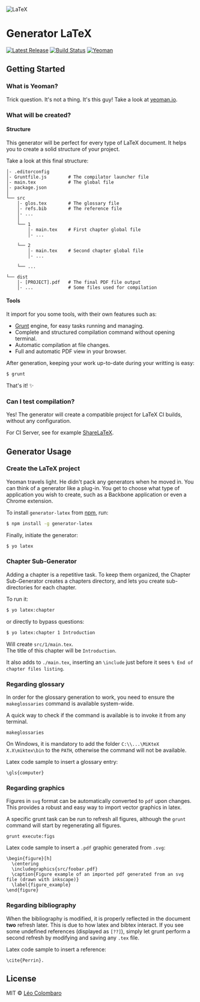 ﻿![LaTeX](https://upload.wikimedia.org/wikipedia/commons/thumb/9/92/LaTeX_logo.svg/220px-LaTeX_logo.svg.png)

Generator LaTeX
===============
[![Latest Release](https://img.shields.io/npm/v/generator-latex.svg?style=flat)](https://www.npmjs.org/package/generator-latex)
[![Build Status](https://img.shields.io/travis/LeoColomb/generator-latex.svg?style=flat)](https://travis-ci.org/LeoColomb/generator-latex)
[![Yeoman](https://img.shields.io/badge/generator-yeoman-5aadbb.svg?style=flat)](http://yeoman.io)

## Getting Started

### What is Yeoman?

Trick question. It's not a thing. It's this guy! Take a look at [yeoman.io](http://yeoman.io).

### What will be created?

#### Structure

This generator will be perfect for every type of LaTeX document.
It helps you to create a solid structure of your project.

Take a look at this final structure:

```
│- .editorconfig
│- Gruntfile.js        # The compilator launcher file
│- main.tex            # The global file
│- package.json
│
└── src
    │- glos.tex        # The glossary file
    │- refs.bib        # The reference file
    │- ...
    │
    └── 1
        │- main.tex    # First chapter global file
        │- ...

    └── 2
        │- main.tex    # Second chapter global file
        │- ...

    └── ...

└── dist
    │- [PROJECT].pdf   # The final PDF file output
    │- ...             # Some files used for compilation
```

#### Tools

It import for you some tools, with their own features such as:
* [Grunt](http://gruntjs.com/) engine, for easy tasks running and managing.
* Complete and structured compilation command without opening terminal.
* Automatic compilation at file changes.
* Full and automatic PDF view in your browser.

After generation, keeping your work up-to-date during your writting is easy:

```bash
$ grunt
```

That's it! :sparkles:

### Can I test compilation?

Yes! The generator will create a compatible project for LaTeX CI builds,
without any configuration.

For CI Server, see for example [ShareLaTeX](https://www.sharelatex.com/github/).

## Generator Usage

### Create the LaTeX project

Yeoman travels light. He didn't pack any generators when he moved in. You can think of a generator like a plug-in. You get to choose what type of application you wish to create, such as a Backbone application or even a Chrome extension.

To install `generator-latex` from [npm](https://www.npmjs.org/), run:

```bash
$ npm install -g generator-latex
```

Finally, initiate the generator:

```bash
$ yo latex
```

### Chapter Sub-Generator

Adding a chapter is a repetitive task. To keep them organized, the Chapter Sub-Generator creates a chapters directory, and lets you create sub-directories for each chapter.

To run it:
```bash
$ yo latex:chapter
```

or directly to bypass questions:

```bash
$ yo latex:chapter 1 Introduction
```

Will create `src/1/main.tex`.  
The title of this chapter will be `Introduction`.

It also adds to `./main.tex`, inserting an `\include` just before it sees `% End of chapter files listing`.

### Regarding glossary

In order for the glossary generation to work, you need to ensure the `makeglossaries` command is available system-wide.

A quick way to check if the command is available is to invoke it from any terminal.

```
makeglossaries
```

On Windows, it is mandatory to add the folder `C:\\...\MiKteX X.X\miktex\bin` to the `PATH`, otherwise the command will not be available.

Latex code sample to insert a glossary entry:
```
\gls{computer}
```

### Regarding graphics

Figures in `svg` format can be automatically converted to `pdf` upon changes.
This provides a robust and easy way to import vector graphics in latex.

A specific grunt task can be run to refresh all figures, although the `grunt` command will start by regenerating all figures.

```
grunt execute:figs
```

Latex code sample to insert a `.pdf` graphic generated from `.svg`:

```
\begin{figure}[h]
  \centering
  \includegraphics{src/foobar.pdf}
  \caption{Figure example of an imported pdf generated from an svg file (drawn with inkscape)}
  \label{figure_example}
\end{figure}
```

### Regarding bibliography

When the bibliography is modified, it is properly reflected in the document **two** refresh later. This is due to how latex and bibtex interact.
If you see some undefined references (displayed as `[??]`), simply let grunt perform a second refresh by modifying and saving any `.tex` file.

Latex code sample to insert a reference:
```
\cite{Perrin}.
```

## License

MIT © [Léo Colombaro](http://colombaro.fr)

